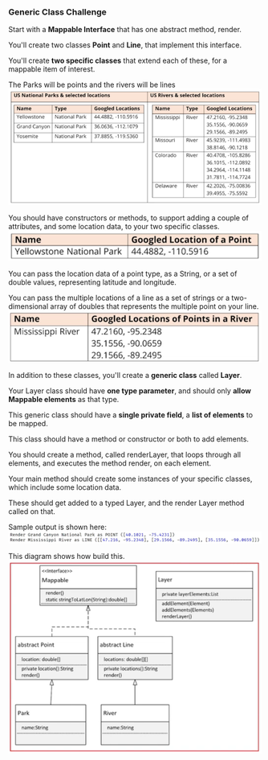 ### Generic Class Challenge

Start with a **Mappable Interface** that has one abstract method, render.

You'll create two classes **Point** and **Line**, that implement this interface.

You'll create **two specific classes** that extend each of these, for a mappable item of interest.

The Parks will be points and the rivers will be lines
![img.png](img.png)

You should have constructors or methods, to support adding a couple of attributes, and some location data, to your two specific classes.
![img_1.png](img_1.png)

You can pass the location data of a point type, as a String, or a set of double values, representing latitude and longitude.

You can pass the multiple locations of a line as a set of strings or a two-dimensional array of doubles that represents the multiple point on your line.
![img_2.png](img_2.png)

In addition to these classes, you'll create a **generic class** called **Layer**.

Your Layer class should have **one type parameter**, and should only **allow Mappable elements** as that type.

This generic class should have a **single private field**, a **list of elements** to be mapped.

This class should have a method or constructor or both to add elements.

You should create a method, called renderLayer, that loops through all elements, and executes the method render, on each element.

Your main method should create some instances of your specific classes, which include some location data.

These should get added to a typed Layer, and the render Layer method called on that.

Sample output is shown here:
![img_3.png](img_3.png)

This diagram shows how build this.
![img_4.png](img_4.png)
